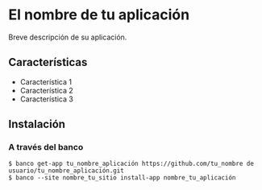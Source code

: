 # El nombre de tu aplicación

Breve descripción de su aplicación.

## Características

- Característica 1
- Característica 2
- Característica 3

## Instalación

### A través del banco

```golpecito
$ banco get-app tu_nombre_aplicación https://github.com/tu_nombre de usuario/tu_nombre_aplicación.git
$ banco --site nombre_tu_sitio install-app nombre_tu_aplicación
```